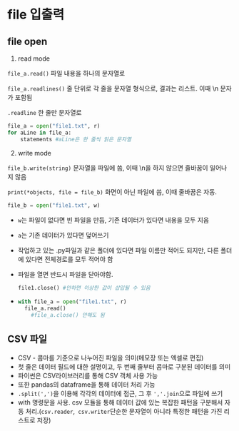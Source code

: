 # file 입출력





## file open

1.  read mode

   `file_a.read()` 파일 내용을 하나의 문자열로

   `file_a.readlines()` 줄 단위로 각 줄을 문자열 형식으로, 결과는 리스트. 이때 \n 문자가 포함됨

   `.readline` 한 줄만 문자열로

   ```python
   file_a = open("file1.txt", r)
   for aLine in file_a:
       statements #aLine은 한 줄씩 읽은 문자열
   ```

2.  write mode

   `file_b.write(string)` 문자열을 파일에 씀, 이때 \n을 하지 않으면 줄바꿈이 일어나지 않음

   `print(*objects, file = file_b)` 화면이 아닌 파일에 씀, 이때 줄바꿈은 자동.

   ```python
   file_b = open("file1.txt", w)
   ```



- `w`는 파일이 없다면 빈 파일을 만듬, 기존 데이터가 있다면 내용을 모두 지음

- `a`는 기존 데이터가 있다면 덮어쓰기

- 작업하고 있는 .py파일과 같은 폴더에 있다면 파일 이름만 적어도 되지만, 다른 폴더에 있다면 전체경로를 모두 적어야 함

- 파일을 열면 반드시 파일을 닫아야함.

  ```python
  file1.close() #안하면 이상한 값이 삽입될 수 있음
  ```

- ```python
  with file_a = open("file1.txt", r)
  	file_a.read()
      #file_a.close() 안해도 됨
  ```



## CSV 파일



- CSV - 콤마를 기준으로 나누어진 파일을 의미(메모장 또는 엑셀로 편집)
- 첫 줄은 데이터 필드에 대한 설명이고, 두 번째 줄부터 콤마로 구분된 데이터를 의미
- 파이썬은 CSV라이브러리를 통해 CSV 객체 사용 가능
- 또한 pandas의 dataframe을 통해 데이터 처리 가능
- `.split(',')`을 이용해 각각의 데이터에 접근, 그 후 `','.join`으로 파일에 쓰기
-  with 명령문을 사용. csv 모듈을 통해 데이터 값에 있는 복잡한 패턴을 구분해서 자동 처리.(`csv.reader`,` csv.writer`단순한 문자열이 아니라 특정한 패턴을 가진 리스트로 저장)





